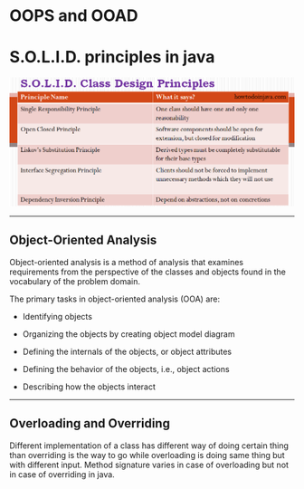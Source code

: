 # OOPS and OOAD

# S.O.L.I.D. principles in java

![SOLID principle](./solid_class_design_principles.png) 

---

## Object-Oriented Analysis

Object-oriented analysis is a method of analysis that examines requirements from the perspective of the classes and objects found in the vocabulary of the problem domain.

The primary tasks in object-oriented analysis (OOA) are:

- Identifying objects

- Organizing the objects by creating object model diagram

- Defining the internals of the objects, or object attributes

- Defining the behavior of the objects, i.e., object actions

- Describing how the objects interact

---

## Overloading and Overriding

Different implementation of a class has different way of doing certain thing than overriding is the way to go while overloading is doing same thing but with different input. Method signature varies in case of overloading but not in case of overriding in java.
